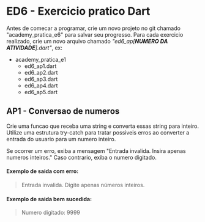 # ED6 - Exercicio pratico Dart

Antes de comecar a programar, crie um novo projeto no git chamado "academy_pratica_e6" para salvar seu progresso. Para
cada exercicio realizado, crie um novo arquivo chamado _"ed6_ap[**NUMERO DA ATIVIDADE**].dart"_, ex:

- academy_pratica_e1
    - ed6_ap1.dart
    - ed6_ap2.dart
    - ed6_ap3.dart
    - ed6_ap4.dart
    - ed6_ap5.dart

## AP1 - Conversao de numeros

Crie uma funcao que receba uma string e converta essas string para inteiro. Utilize uma estrutura try-catch para tratar
possiveis erros ao converter a entrada do usuario para um numero inteiro.

Se ocorrer um erro, exiba a mensagem "Entrada invalida. Insira apenas numeros inteiros." Caso contrario, exiba o numero
digitado.

#### Exemplo de saida com erro:

> Entrada invalida. Digite apenas números inteiros.

#### Exemplo de saida bem sucedida:

> Numero digitado: 9999